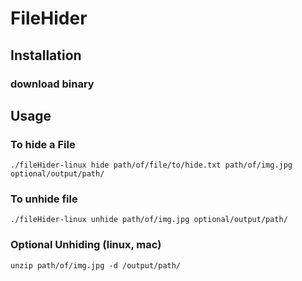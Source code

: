 # FileHider

## Installation 

### download binary

## Usage

### To hide a File

`./fileHider-linux hide path/of/file/to/hide.txt path/of/img.jpg optional/output/path/`

### To unhide file

`./fileHider-linux unhide path/of/img.jpg optional/output/path/`

### Optional Unhiding (linux, mac)

`unzip path/of/img.jpg -d /output/path/`
